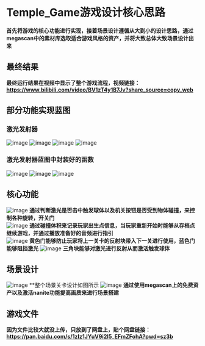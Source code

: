 # Temple_Game游戏设计核心思路
**首先将游戏的核心功能进行实现，接着场景设计遵循从大到小的设计思路，通过megascan中的素材库选取适合游戏风格的资产，并将大致总体大致场景设计出来**
## 最终结果
**最终运行结果在视频中显示了整个游戏流程，视频链接：https://www.bilibili.com/video/BV1zT4y1B7Jv?share_source=copy_web**
## 部分功能实现蓝图
### 激光发射器
![image](https://user-images.githubusercontent.com/73890243/168422219-0ac4b030-9654-4eb5-ac44-a3a842440397.png)
![image](https://user-images.githubusercontent.com/73890243/168422297-ce1a322a-3b20-46cf-9e4b-bf7264944d8a.png)
![image](https://user-images.githubusercontent.com/73890243/168422340-d773914d-2328-4c5b-8dc2-4e13e23e1ce6.png)
![image](https://user-images.githubusercontent.com/73890243/168422352-c91e71b6-aea2-4db1-8a3d-2f88218be726.png)
### 激光发射器蓝图中封装好的函数
![image](https://user-images.githubusercontent.com/73890243/168422465-5dd47b22-21eb-4897-9fe6-1129b9b52a1a.png)
![image](https://user-images.githubusercontent.com/73890243/168422520-029ee8ad-61b1-46d7-84e3-72456c9638dd.png)
![image](https://user-images.githubusercontent.com/73890243/168422596-90d1b51b-d4ab-44f0-a4a6-21387c9d2165.png)


## 核心功能
![image](https://user-images.githubusercontent.com/73890243/168419071-f6c79afa-55ca-4601-913f-eb192d670822.png)
**通过判断激光是否击中触发球体以及机关按钮是否受到物体碰撞，来控制各种旋转，开关门**  
![image](https://user-images.githubusercontent.com/73890243/168419245-8cd5841b-af1b-4d35-a0e9-b6a334d6dee8.png)
**通过碰撞体积来记录玩家出生点信息，当玩家重新开始时能够从存档点继续游戏，并通过播放准备好的音频进行指引**  
![image](https://user-images.githubusercontent.com/73890243/168420068-3f8a68e3-a123-403e-85f3-035ca314ddb8.png)
**黄色门能够防止玩家将上一关卡的反射块带入下一关进行使用，蓝色门能够阻挡激光**
![image](https://user-images.githubusercontent.com/73890243/168420129-78011204-7685-48a8-95af-1eca506eec4c.png)
**三角块能够对激光进行反射从而激活触发球体**
## 场景设计
![image](https://user-images.githubusercontent.com/73890243/168420176-c797380a-0cdd-4ff4-81d2-2eff8541a10e.png)
**整个场景关卡设计如图所示
![image](https://user-images.githubusercontent.com/73890243/168420217-ca72822f-d467-4497-a109-6163a5b65afe.png)
**通过使用megascan上的免费资产以及激活nanite功能提高画质来进行场景搭建**

## 游戏文件
**因为文件比较大就没上传，只放到了网盘上，贴个网盘链接：https://pan.baidu.com/s/1zIz1JYuV9i2I5_EFmZFohA?pwd=sz3b**



